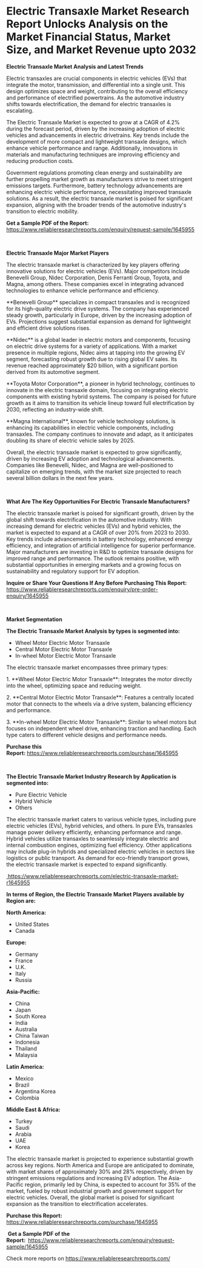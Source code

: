 <p><h1>Electric Transaxle Market Research Report Unlocks Analysis on the Market Financial Status, Market Size, and Market Revenue upto 2032</h1></p><p><strong>Electric Transaxle Market Analysis and Latest Trends</strong></p>
<p><p>Electric transaxles are crucial components in electric vehicles (EVs) that integrate the motor, transmission, and differential into a single unit. This design optimizes space and weight, contributing to the overall efficiency and performance of electrified powertrains. As the automotive industry shifts towards electrification, the demand for electric transaxles is escalating.</p><p>The Electric Transaxle Market is expected to grow at a CAGR of 4.2% during the forecast period, driven by the increasing adoption of electric vehicles and advancements in electric drivetrains. Key trends include the development of more compact and lightweight transaxle designs, which enhance vehicle performance and range. Additionally, innovations in materials and manufacturing techniques are improving efficiency and reducing production costs.</p><p>Government regulations promoting clean energy and sustainability are further propelling market growth as manufacturers strive to meet stringent emissions targets. Furthermore, battery technology advancements are enhancing electric vehicle performance, necessitating improved transaxle solutions. As a result, the electric transaxle market is poised for significant expansion, aligning with the broader trends of the automotive industry's transition to electric mobility.</p></p>
<p><strong>Get a Sample PDF of the Report:&nbsp;</strong> <a href="https://www.reliableresearchreports.com/enquiry/request-sample/1645955?utm_campaign=2185&utm_medium=2&utm_source=Github&utm_content=ia&utm_term=21022025&utm_id=electric-transaxle">https://www.reliableresearchreports.com/enquiry/request-sample/1645955</a></p>
<p>&nbsp;</p>
<p><strong>Electric Transaxle Major Market Players</strong></p>
<p><p>The electric transaxle market is characterized by key players offering innovative solutions for electric vehicles (EVs). Major competitors include Benevelli Group, Nidec Corporation, Denis Ferranti Group, Toyota, and Magna, among others. These companies excel in integrating advanced technologies to enhance vehicle performance and efficiency.</p><p>**Benevelli Group** specializes in compact transaxles and is recognized for its high-quality electric drive systems. The company has experienced steady growth, particularly in Europe, driven by the increasing adoption of EVs. Projections suggest substantial expansion as demand for lightweight and efficient drive solutions rises.</p><p>**Nidec** is a global leader in electric motors and components, focusing on electric drive systems for a variety of applications. With a market presence in multiple regions, Nidec aims at tapping into the growing EV segment, forecasting robust growth due to rising global EV sales. Its revenue reached approximately $20 billion, with a significant portion derived from its automotive segment.</p><p>**Toyota Motor Corporation**, a pioneer in hybrid technology, continues to innovate in the electric transaxle domain, focusing on integrating electric components with existing hybrid systems. The company is poised for future growth as it aims to transition its vehicle lineup toward full electrification by 2030, reflecting an industry-wide shift.</p><p>**Magna International**, known for vehicle technology solutions, is enhancing its capabilities in electric vehicle components, including transaxles. The company continues to innovate and adapt, as it anticipates doubling its share of electric vehicle sales by 2025.</p><p>Overall, the electric transaxle market is expected to grow significantly, driven by increasing EV adoption and technological advancements. Companies like Benevelli, Nidec, and Magna are well-positioned to capitalize on emerging trends, with the market size projected to reach several billion dollars in the next few years.</p></p>
<p>&nbsp;</p>
<p><strong>What Are The Key Opportunities For Electric Transaxle Manufacturers?</strong></p>
<p><p>The electric transaxle market is poised for significant growth, driven by the global shift towards electrification in the automotive industry. With increasing demand for electric vehicles (EVs) and hybrid vehicles, the market is expected to expand at a CAGR of over 20% from 2023 to 2030. Key trends include advancements in battery technology, enhanced energy efficiency, and integration of artificial intelligence for superior performance. Major manufacturers are investing in R&D to optimize transaxle designs for improved range and performance. The outlook remains positive, with substantial opportunities in emerging markets and a growing focus on sustainability and regulatory support for EV adoption.</p></p>
<p><strong>Inquire or Share Your Questions If Any Before Purchasing This Report:</strong> <a href="https://www.reliableresearchreports.com/enquiry/pre-order-enquiry/1645955?utm_campaign=2185&utm_medium=2&utm_source=Github&utm_content=ia&utm_term=21022025&utm_id=electric-transaxle">https://www.reliableresearchreports.com/enquiry/pre-order-enquiry/1645955</a></p>
<p>&nbsp;</p>
<p><strong>Market Segmentation</strong></p>
<p><strong>The Electric Transaxle Market Analysis by types is segmented into:</strong></p>
<p><ul><li>Wheel Motor Electric Motor Transaxle</li><li>Central Motor Electric Motor Transaxle</li><li>In-wheel Motor Electric Motor Transaxle</li></ul></p>
<p><p>The electric transaxle market encompasses three primary types: </p><p>1. **Wheel Motor Electric Motor Transaxle**: Integrates the motor directly into the wheel, optimizing space and reducing weight. </p><p>2. **Central Motor Electric Motor Transaxle**: Features a centrally located motor that connects to the wheels via a drive system, balancing efficiency and performance. </p><p>3. **In-wheel Motor Electric Motor Transaxle**: Similar to wheel motors but focuses on independent wheel drive, enhancing traction and handling. Each type caters to different vehicle designs and performance needs.</p></p>
<p><strong>Purchase this Report:&nbsp;</strong><a href="https://www.reliableresearchreports.com/purchase/1645955?utm_campaign=2185&utm_medium=2&utm_source=Github&utm_content=ia&utm_term=21022025&utm_id=electric-transaxle">https://www.reliableresearchreports.com/purchase/1645955</a></p>
<p>&nbsp;</p>
<p><strong>The Electric Transaxle Market Industry Research by Application is segmented into:</strong></p>
<p><ul><li>Pure Electric Vehicle</li><li>Hybrid Vehicle</li><li>Others</li></ul></p>
<p><p>The electric transaxle market caters to various vehicle types, including pure electric vehicles (EVs), hybrid vehicles, and others. In pure EVs, transaxles manage power delivery efficiently, enhancing performance and range. Hybrid vehicles utilize transaxles to seamlessly integrate electric and internal combustion engines, optimizing fuel efficiency. Other applications may include plug-in hybrids and specialized electric vehicles in sectors like logistics or public transport. As demand for eco-friendly transport grows, the electric transaxle market is expected to expand significantly.</p></p>
<p><a href="https://www.reliableresearchreports.com/electric-transaxle-market-r1645955?utm_campaign=2185&utm_medium=2&utm_source=Github&utm_content=ia&utm_term=21022025&utm_id=electric-transaxle">&nbsp;https://www.reliableresearchreports.com/electric-transaxle-market-r1645955</a></p>
<p><strong>In terms of Region, the Electric Transaxle Market Players available by Region are:</strong></p>
<p>
    <p> <strong> North America: </strong>
        <ul>
            <li>United States</li>
            <li>Canada</li>
        </ul>
        </p> 
    <p> <strong> Europe: </strong>
        <ul>
            <li>Germany</li>
            <li>France</li>
            <li>U.K.</li>
            <li>Italy</li>
            <li>Russia</li>
        </ul>
        </p> 
    <p> <strong> Asia-Pacific: </strong>
        <ul>
            <li>China</li>
            <li>Japan</li>
            <li>South Korea</li>
            <li>India</li>
            <li>Australia</li>
            <li>China Taiwan</li>
            <li>Indonesia</li>
            <li>Thailand</li>
            <li>Malaysia</li>
        </ul>
        </p> 
    <p> <strong> Latin America: </strong>
        <ul>
            <li>Mexico</li>
            <li>Brazil</li>
            <li>Argentina Korea</li>
            <li>Colombia</li>
        </ul>
        </p> 
    <p> <strong> Middle East & Africa: </strong>
        <ul>
            <li>Turkey</li>
            <li>Saudi</li>
            <li>Arabia</li>
            <li>UAE</li>
            <li>Korea</li>
        </ul>
    </p>
    </p>
<p><p>The electric transaxle market is projected to experience substantial growth across key regions. North America and Europe are anticipated to dominate, with market shares of approximately 30% and 28% respectively, driven by stringent emissions regulations and increasing EV adoption. The Asia-Pacific region, primarily led by China, is expected to account for 35% of the market, fueled by robust industrial growth and government support for electric vehicles. Overall, the global market is poised for significant expansion as the transition to electrification accelerates.</p></p>
<p><strong>Purchase this Report: </strong><a href="https://www.reliableresearchreports.com/purchase/1645955?utm_campaign=2185&utm_medium=2&utm_source=Github&utm_content=ia&utm_term=21022025&utm_id=electric-transaxle">https://www.reliableresearchreports.com/purchase/1645955</a></p>
<p>&nbsp;<strong>Get a Sample PDF of the Report:&nbsp;&nbsp;</strong><a href="https://www.reliableresearchreports.com/enquiry/request-sample/1645955?utm_campaign=2185&utm_medium=2&utm_source=Github&utm_content=ia&utm_term=21022025&utm_id=electric-transaxle">https://www.reliableresearchreports.com/enquiry/request-sample/1645955</a></p>
<p><strong></strong></p>
<p>Check more reports on <a href="https://www.reliableresearchreports.com/?utm_campaign=2185&utm_medium=2&utm_source=Github&utm_content=ia&utm_term=21022025&utm_id=electric-transaxle">https://www.reliableresearchreports.com/</a></p>